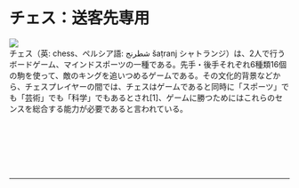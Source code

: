 <div id="page">
	<div id="main_image">
		<div id="main_image_inner">
			<h1>チェス：送客先専用</h1>
		</div>
	</div>
	<img id="main-thum" src="https://sinozu.github.io/static20200403/10/character_game_chess.png">
		<div id="section01">
			チェス（英: chess、ペルシア語: شطرنج‎ šaṭranj シャトランジ）は、2人で行うボードゲーム、マインドスポーツの一種である。先手・後手それぞれ6種類16個の駒を使って、敵のキングを追いつめるゲームである。その文化的背景などから、チェスプレイヤーの間では、チェスはゲームであると同時に「スポーツ」でも「芸術」でも「科学」でもあるとされ[1]、ゲームに勝つためにはこれらのセンスを総合する能力が必要であると言われている。
		</div>
</div>
<br>
<br>
<br>
<br>
<br>
<br>
<hr>
<div class="uz-uo_placement_code_follower uz-ny"></div>
<link rel="stylesheet" href="https://dev-speee-ad.akamaized.net/tag/uo_placement_code_follower/css/outer-style.css">
<script async type="text/javascript" src="https://dev-speee-ad.akamaized.net/tag/uo_placement_code_follower/js/outer-frame.min.js" charset="utf-8"></script>
